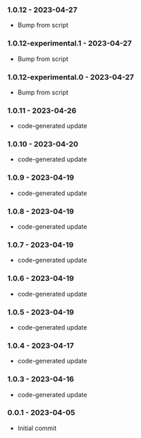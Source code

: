 ### 1.0.12 - 2023-04-27

- Bump from script

### 1.0.12-experimental.1 - 2023-04-27

- Bump from script

### 1.0.12-experimental.0 - 2023-04-27

- Bump from script

### 1.0.11 - 2023-04-26

- code-generated update

### 1.0.10 - 2023-04-20

- code-generated update

### 1.0.9 - 2023-04-19

- code-generated update

### 1.0.8 - 2023-04-19

- code-generated update

### 1.0.7 - 2023-04-19

- code-generated update

### 1.0.6 - 2023-04-19

- code-generated update

### 1.0.5 - 2023-04-19

- code-generated update

### 1.0.4 - 2023-04-17

- code-generated update

### 1.0.3 - 2023-04-16

- code-generated update

### 0.0.1 - 2023-04-05

- Initial commit